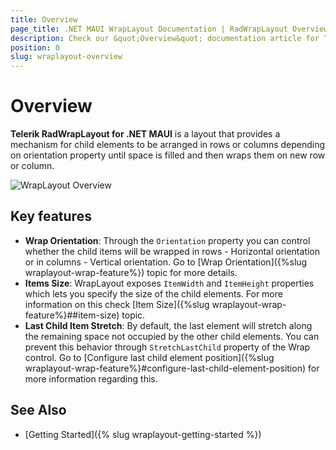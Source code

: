 ```yaml
---
title: Overview
page_title: .NET MAUI WrapLayout Documentation | RadWrapLayout Overview
description: Check our &quot;Overview&quot; documentation article for Telerik WrapLayout for .NET MAUI control.
position: 0
slug: wraplayout-overview
---
```


# Overview #

**Telerik RadWrapLayout for .NET MAUI** is a layout that provides a mechanism for child elements to be arranged in rows or columns depending on orientation property until space is filled and then wraps them on new row or column.

![WrapLayout Overview](images/docklayout_overview.png)

## Key features

* **Wrap Orientation**: Through the `Orientation` property you can control whether the child items will be wrapped in rows - Horizontal orientation or in columns - Vertical orientation. Go to [Wrap Orientation]({%slug wraplayout-wrap-feature%}) topic for more details.
* **Items Size**: WrapLayout exposes `ItemWidth` and `ItemHeight` properties which lets you specify the size of the child elements. For more information on this check [Item Size]({%slug wraplayout-wrap-feature%}##item-size) topic.
* **Last Child Item Stretch**:  By default, the last element will stretch along the remaining space not occupied by the other child elements. You can prevent this behavior through `StretchLastChild` property of the Wrap control. Go to [Configure last child element position]({%slug wraplayout-wrap-feature%}#configure-last-child-element-position) for more information regarding this.

## See Also

- [Getting Started]({% slug wraplayout-getting-started %})
